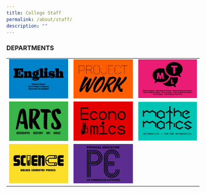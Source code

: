 ```yaml
---
title: College Staff
permalink: /about/staff/
description: ""
---
```

### DEPARTMENTS

|  |  |  |
| -------- | -------- | -------- |
| <a href="https://staging.d2ftoa31ukircm.amplifyapp.com/about/staff/english/"> <img style="width:100%" src="/images/english.jpg"> </a> | <a href="https://staging.d2ftoa31ukircm.amplifyapp.com/about/staff/pw/"> <img style="width:100%" src="/images/Project%20Work.jpg"> </a> | <a href="https://staging.d2ftoa31ukircm.amplifyapp.com/about/staff/mtl/"> <img style="width:100%" src="/images/MTL.jpg"> </a> |
| <a href="https://staging.d2ftoa31ukircm.amplifyapp.com/about/staff/arts/"> <img style="width:100%" src="/images/arts.jpg"> </a> | <a href="https://staging.d2ftoa31ukircm.amplifyapp.com/about/staff/econs/"> <img style="width:100%" src="/images/econs.jpg"> </a> | <a href="https://staging.d2ftoa31ukircm.amplifyapp.com/about/staff/maths/"> <img style="width:100%" src="/images/mathematics.jpg"> </a> |
| <a href="https://staging.d2ftoa31ukircm.amplifyapp.com/about/staff/science/"> <img style="width:100%" src="/images/Science.jpg"> </a> | <a href="https://staging.d2ftoa31ukircm.amplifyapp.com/about/staff/pe/"> <img style="width:100%" src="/images/Physical%20Education.jpg"> </a> |